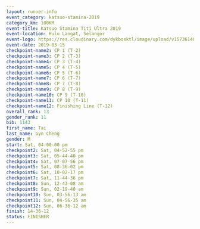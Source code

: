 ```yaml
--- 
layout: runner-info 
event_category: katsuo-stamina-2019 
category_km: 100KM 
event-title: Katsuo Stamina Titi Ultra 2019 
event-location: Hulu Langat, Selangor 
event-logo: https://res.cloudinary.com/dykbosktl/image/upload/v1573614825/Logo/Logo_p7ft6n.png 
event-date: 2019-03-15 
checkpoint-name2: CP 1 (T-2) 
checkpoint-name3: CP 2 (T-3) 
checkpoint-name4: CP 3 (T-4) 
checkpoint-name5: CP 4 (T-5) 
checkpoint-name6: CP 5 (T-6) 
checkpoint-name7: CP 6 (T-7) 
checkpoint-name8: CP 7 (T-8) 
checkpoint-name9: CP 8 (T-9) 
checkpoint-name10: CP 9 (T-10) 
checkpoint-name11: CP 10 (T-11) 
checkpoint-name12: Finishing Line (T-12) 
overall_rank: 13
gender_rank: 11
bib: 1143
first_name: Tai
last_name: Gyn Cheng
gender: M
start: Sat, 04-00-00 pm
checkpoint2: Sat, 04-52-55 pm
checkpoint3: Sat, 05-44-40 pm
checkpoint4: Sat, 07-07-56 pm
checkpoint5: Sat, 08-36-02 pm
checkpoint6: Sat, 10-02-17 pm
checkpoint7: Sat, 11-44-36 pm
checkpoint8: Sun, 12-43-08 am
checkpoint9: Sun, 02-19-40 am
checkpoint10: Sun, 03-56-13 am
checkpoint11: Sun, 04-56-35 am
checkpoint12: Sun, 06-36-12 am
finish: 14-36-12
status: FINISHER
--- 
```

